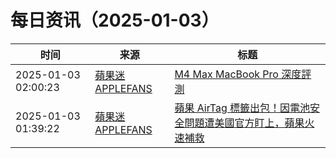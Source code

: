 ﻿# 每日资讯（2025-01-03）

|时间|来源|标题|
|---|---|---|
|2025-01-03 02:00:23|[蘋果迷 APPLEFANS](https://applefans.today/feed/)|[M4 Max MacBook Pro 深度評測](https://applefans.today/2025-01-m4-max-macbook-pro-reviews/)|
|2025-01-03 01:39:22|[蘋果迷 APPLEFANS](https://applefans.today/feed/)|[蘋果 AirTag 標籤出包！因電池安全問題遭美國官方盯上，蘋果火速補救](https://applefans.today/2025-01-airtag-battery-warning-labels/)|

